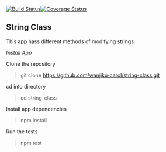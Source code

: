 [![Build Status](https://travis-ci.org/wanjiku-carol/string-class.svg?branch=master)](https://travis-ci.org/wanjiku-carol/string-class)[![Coverage Status](https://coveralls.io/repos/github/wanjiku-carol/string-class/badge.svg?branch=master)](https://coveralls.io/github/wanjiku-carol/string-class?branch=master)

## String Class

This app hass different methods of modifying strings.

*Install App*

Clone the repository
> git clone https://github.com/wanjiku-carol/string-class.git

cd into directory
> cd string-class

Install app dependencies
> npm install

Run the tests
> npm test
